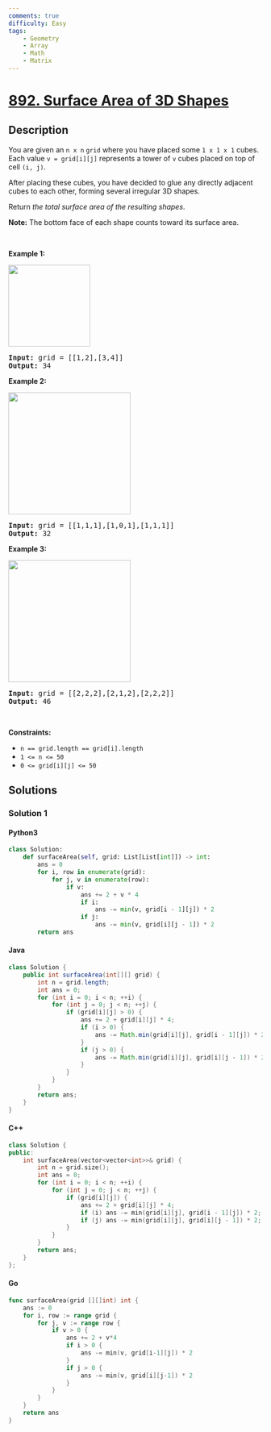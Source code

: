 ```yaml
---
comments: true
difficulty: Easy
tags:
    - Geometry
    - Array
    - Math
    - Matrix
---
```


<!-- problem:start -->

# [892. Surface Area of 3D Shapes](https://leetcode.com/problems/surface-area-of-3d-shapes)

## Description

<!-- description:start -->

<p>You are given an <code>n x n</code> <code>grid</code> where you have placed some <code>1 x 1 x 1</code> cubes. Each value <code>v = grid[i][j]</code> represents a tower of <code>v</code> cubes placed on top of cell <code>(i, j)</code>.</p>

<p>After placing these cubes, you have decided to glue any directly adjacent cubes to each other, forming several irregular 3D shapes.</p>

<p>Return <em>the total surface area of the resulting shapes</em>.</p>

<p><strong>Note:</strong> The bottom face of each shape counts toward its surface area.</p>

<p>&nbsp;</p>
<p><strong class="example">Example 1:</strong></p>
<img alt="" src="https://fastly.jsdelivr.net/gh/doocs/leetcode@main/solution/0800-0899/0892.Surface%20Area%20of%203D%20Shapes/images/tmp-grid2.jpg" style="width: 162px; height: 162px;" />
<pre>
<strong>Input:</strong> grid = [[1,2],[3,4]]
<strong>Output:</strong> 34
</pre>

<p><strong class="example">Example 2:</strong></p>
<img alt="" src="https://fastly.jsdelivr.net/gh/doocs/leetcode@main/solution/0800-0899/0892.Surface%20Area%20of%203D%20Shapes/images/tmp-grid4.jpg" style="width: 242px; height: 242px;" />
<pre>
<strong>Input:</strong> grid = [[1,1,1],[1,0,1],[1,1,1]]
<strong>Output:</strong> 32
</pre>

<p><strong class="example">Example 3:</strong></p>
<img alt="" src="https://fastly.jsdelivr.net/gh/doocs/leetcode@main/solution/0800-0899/0892.Surface%20Area%20of%203D%20Shapes/images/tmp-grid5.jpg" style="width: 242px; height: 242px;" />
<pre>
<strong>Input:</strong> grid = [[2,2,2],[2,1,2],[2,2,2]]
<strong>Output:</strong> 46
</pre>

<p>&nbsp;</p>
<p><strong>Constraints:</strong></p>

<ul>
	<li><code>n == grid.length == grid[i].length</code></li>
	<li><code>1 &lt;= n &lt;= 50</code></li>
	<li><code>0 &lt;= grid[i][j] &lt;= 50</code></li>
</ul>

<!-- description:end -->

## Solutions

<!-- solution:start -->

### Solution 1

<!-- tabs:start -->

#### Python3

```python
class Solution:
    def surfaceArea(self, grid: List[List[int]]) -> int:
        ans = 0
        for i, row in enumerate(grid):
            for j, v in enumerate(row):
                if v:
                    ans += 2 + v * 4
                    if i:
                        ans -= min(v, grid[i - 1][j]) * 2
                    if j:
                        ans -= min(v, grid[i][j - 1]) * 2
        return ans
```

#### Java

```java
class Solution {
    public int surfaceArea(int[][] grid) {
        int n = grid.length;
        int ans = 0;
        for (int i = 0; i < n; ++i) {
            for (int j = 0; j < n; ++j) {
                if (grid[i][j] > 0) {
                    ans += 2 + grid[i][j] * 4;
                    if (i > 0) {
                        ans -= Math.min(grid[i][j], grid[i - 1][j]) * 2;
                    }
                    if (j > 0) {
                        ans -= Math.min(grid[i][j], grid[i][j - 1]) * 2;
                    }
                }
            }
        }
        return ans;
    }
}
```

#### C++

```cpp
class Solution {
public:
    int surfaceArea(vector<vector<int>>& grid) {
        int n = grid.size();
        int ans = 0;
        for (int i = 0; i < n; ++i) {
            for (int j = 0; j < n; ++j) {
                if (grid[i][j]) {
                    ans += 2 + grid[i][j] * 4;
                    if (i) ans -= min(grid[i][j], grid[i - 1][j]) * 2;
                    if (j) ans -= min(grid[i][j], grid[i][j - 1]) * 2;
                }
            }
        }
        return ans;
    }
};
```

#### Go

```go
func surfaceArea(grid [][]int) int {
	ans := 0
	for i, row := range grid {
		for j, v := range row {
			if v > 0 {
				ans += 2 + v*4
				if i > 0 {
					ans -= min(v, grid[i-1][j]) * 2
				}
				if j > 0 {
					ans -= min(v, grid[i][j-1]) * 2
				}
			}
		}
	}
	return ans
}
```

<!-- tabs:end -->

<!-- solution:end -->

<!-- problem:end -->
